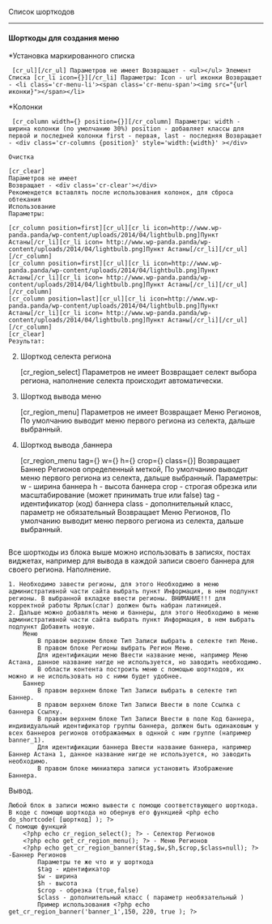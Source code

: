 Список шорткодов
___________

#### Шорткоды для создания меню

*Установка маркированного списка

` [cr_ul][/cr_ul]
Параметров не имеет
Возвращает - <ul></ul>
Элемент Списка
[cr_li icon={}][/cr_li]
Параметры:
    Icon - url иконки
Возвращает - <li class='cr-menu-li'><span class='cr-menu-span'><img src="{url иконки}"></span></li>`
    
*Колонки

` [cr_column width={} position={}][/cr_column]
Параметры:
    width - ширина колонки (по умолчанию 30%)
    position - добавляет классы для первой и последней колонки first - первая, last - последняя
Возвращает - <div class='cr-columns {position}' style='width:{width}' ></div>`

    Очистка

    [cr_clear]
    Параметров не имеет
    Возвращает - <div class='cr-clear'></div>
    Рекомендется вставлять после использования колонок, для сброса обтекания
    Использование
    Параметры:

    [cr_column position=first][cr_ul][cr_li icon=http://www.wp-panda.panda/wp-content/uploads/2014/04/lightbulb.png]Пункт Астаны[/cr_li][cr_li icon= http://www.wp-panda.panda/wp-content/uploads/2014/04/lightbulb.png]Пункт Астаны[/cr_li][/cr_ul][/cr_column]
    [cr_column position=first][cr_ul][cr_li icon=http://www.wp-panda.panda/wp-content/uploads/2014/04/lightbulb.png]Пункт Астаны[/cr_li][cr_li icon= http://www.wp-panda.panda/wp-content/uploads/2014/04/lightbulb.png]Пункт Астаны[/cr_li][/cr_ul][/cr_column]
    [cr_column position=last][cr_ul][cr_li icon=http://www.wp-panda.panda/wp-content/uploads/2014/04/lightbulb.png]Пункт Астаны[/cr_li][cr_li icon= http://www.wp-panda.panda/wp-content/uploads/2014/04/lightbulb.png]Пункт Астаны[/cr_li][/cr_ul][/cr_column]
    [cr_clear]
    Результат:

2. Шорткод селекта региона

    [cr_region_select]
    Параметров не имеет
    Возвращает селект выбора региона, наполнение селекта происходит автоматически.

3. Шорткод вывода меню

    [cr_region_menu]
    Параметров не имеет
    Возвращает Меню Регионов, По умолчанию выводит меню первого региона из селекта, дальше выбранный.

4. Шорткод вывода ,баннера

    [cr_region_menu tag={} w={} h={} crop={} class={}]
    Возвращает Баннер Регионов определенный меткой, По умолчанию выводит меню первого региона из селекта, дальше выбранный.
    Параметры:
        w - ширина баннера
        h - высота баннера
        crop - строгая обрезка или масштабирование (может принимать true или false)
        tag - идентификатор (код) баннера
        class - дополнительный класс, параметр не обязательный
    Возвращает Меню Регионов, По умолчанию выводит меню первого региона из селекта, дальше выбранный.
    <div class='banner-region'>
        <a href='{href}'><img class='{class}' src='{url}' alt=''></a>
    </div>

Все шорткоды из блока выше можно использовать в записях, постах виджетах, например для вывода в каждой записи своего баннера для своего региона.
Наполнение.

    1. Необходимо завести регионы, для этого Необходимо в меню административной части сайта выбрать пункт Информация, в нем подпункт регионы. В выбранной вкладке ввести регионы. ВНИМАНИЕ!!! для корректной работы Ярлык(слаг) должен быть набран латиницей.
    2. Дальше можно добавлять меню и баннеры, для этого Необходимо в меню административной части сайта выбрать пункт Информация, в нем выбрать подпункт Добавить новую.
        Меню
            В правом верхнем блоке Тип Записи выбрать в селекте тип Меню.
            В правом блоке Регионы выбрать Регион Меню.
            Для идентификации меню Ввести название меню, например Меню Астана, данное название нигде не используется, но заводить необходимо.
            В области контента построить меню с помощью шорткодов, их можно и не использовать но с ними будет удобнее.
        Баннер
            В правом верхнем блоке Тип Записи выбрать в селекте тип Баннер.
            В правом верхнем блоке Тип Записи Ввести в поле Ссылка с баннера Ссылку.
            В правом верхнем блоке Тип Записи Ввести в поле Koд баннера, индивидуальный идентификатор группы баннера, должен быть одинаковым у всех баннеров регионов отображаемых в однной с ним группе (например banner_1).
            Для идентификации баннера Ввести название баннера, например Баннер Астана 1, данное название нигде не используется, но заводить необходимо.
            В правом блоке миниатюра записи установить Изображение Баннера.

Вывод.

    Любой блок в записи можно вывести с помощю соответствующего шорткода.
    В коде с помощю шорткода но обеpнув его функцией <php echo do_shortcode( [шорткод] ); ?>
    С помощю функций
        <?php echo cr_region_select(); ?> - Селектор Регионов
        <?php echo get_cr_region_menu(); ?> - Меню Регионов
        <?php echo get_cr_region_banner($tag,$w,$h,$crop,$class=null); ?> -Баннер Регионов
            Параметры те же что и у шорткода
            $tag - идентификатор
            $w - ширина
            $h - высота
            $crop - обрезка (true,false)
            $class - дополнительный класс ( параметр необязательный )
            Пример использования <?php echo get_cr_region_banner('banner_1',150, 220, true ); ?>
